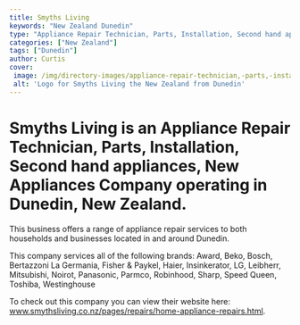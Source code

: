 ```yaml
---
title: Smyths Living
keywords: "New Zealand Dunedin"
type: "Appliance Repair Technician, Parts, Installation, Second hand appliances, New Appliances"
categories: ["New Zealand"]
tags: ["Dunedin"]
author: Curtis
cover: 
 image: /img/directory-images/appliance-repair-technician,-parts,-installation,-second-hand-appliances,-new-appliances/smyths-living.webp
 alt: 'Logo for Smyths Living the New Zealand from Dunedin'
---
```


# Smyths Living is an Appliance Repair Technician, Parts, Installation, Second hand appliances, New Appliances Company operating in Dunedin, New Zealand.

This business offers a range of appliance repair services to both households and businesses located in and around Dunedin.

This company services all of the following brands: Award, Beko, Bosch, Bertazzoni La Germania, Fisher & Paykel, Haier, Insinkerator, LG, Leibherr, Mitsubishi, Noirot, Panasonic, Parmco, Robinhood, Sharp, Speed Queen, Toshiba, Westinghouse

To check out this company you can view their website here: www.smythsliving.co.nz/pages/repairs/home-appliance-repairs.html.
